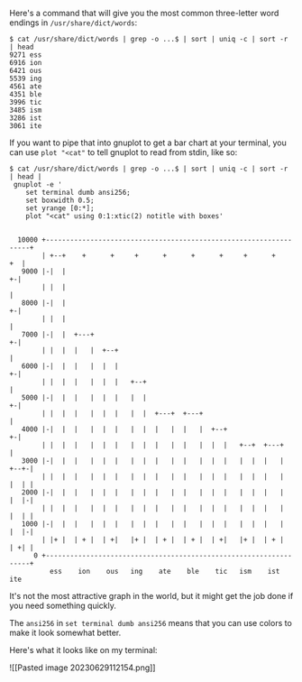 Here's a command that will give you the most common three-letter word endings in `/usr/share/dict/words`:

```
$ cat /usr/share/dict/words | grep -o ...$ | sort | uniq -c | sort -r | head
9271 ess
6916 ion
6421 ous
5539 ing
4561 ate
4351 ble
3996 tic
3485 ism
3286 ist
3061 ite
```

If you want to pipe that into gnuplot to get a bar chart at your terminal, you can use `plot "<cat"` to tell gnuplot to read from stdin, like so:

```
$ cat /usr/share/dict/words | grep -o ...$ | sort | uniq -c | sort -r | head |
 gnuplot -e '
    set terminal dumb ansi256;
    set boxwidth 0.5;
    set yrange [0:*];
    plot "<cat" using 0:1:xtic(2) notitle with boxes'

                                                                               
  10000 +------------------------------------------------------------------+   
        | +--+    +      +     +      +      +      +     +      +      +  |   
   9000 |-|  |                                                           +-|   
        | |  |                                                             |   
   8000 |-|  |                                                           +-|   
        | |  |                                                             |   
   7000 |-|  |  +---+                                                    +-|   
        | |  |  |   |  +--+                                                |   
   6000 |-|  |  |   |  |  |                                              +-|   
        | |  |  |   |  |  |   +--+                                         |   
   5000 |-|  |  |   |  |  |   |  |                                       +-|   
        | |  |  |   |  |  |   |  |  +---+  +---+                           |   
   4000 |-|  |  |   |  |  |   |  |  |   |  |   |  +--+                   +-|   
        | |  |  |   |  |  |   |  |  |   |  |   |  |  |   +--+  +---+       |   
   3000 |-|  |  |   |  |  |   |  |  |   |  |   |  |  |   |  |  |   |  +--+-|   
        | |  |  |   |  |  |   |  |  |   |  |   |  |  |   |  |  |   |  |  | |   
   2000 |-|  |  |   |  |  |   |  |  |   |  |   |  |  |   |  |  |   |  |  |-|   
        | |  |  |   |  |  |   |  |  |   |  |   |  |  |   |  |  |   |  |  | |   
   1000 |-|  |  |   |  |  |   |  |  |   |  |   |  |  |   |  |  |   |  |  |-|   
        | |+ |  | + |  | +|   |+ |  | + |  | + |  | +|   |+ |  | + |  | +| |   
      0 +------------------------------------------------------------------+   
          ess    ion    ous   ing    ate    ble    tic   ism    ist    ite     
```

It's not the most attractive graph in the world, but it might get the job done if you need something quickly.

The `ansi256` in `set terminal dumb ansi256` means that you can use colors to make it look somewhat better.

Here's what it looks like on my terminal:

![[Pasted image 20230629112154.png]]